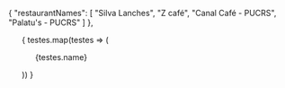 {
    "restaurantNames": [
      "Silva Lanches",
      "Z café",
      "Canal Café - PUCRS",
      "Palatu's - PUCRS"
    ]
  },

<!-- Exibe nome de restaurantes -->
<ul> 
  {
  testes.map(testes => (
    <ul key={testes}>
      <p className="description">{testes.name}</p>
    </ul>
  ))
  }
</ul>